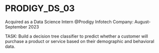 # PRODIGY_DS_03
Acquired as a Data Science Intern @Prodigy Infotech Company: August-September 2023

TASK: Build a decision tree classifier to predict whether a customer will purchase a product or service based on their demographic and behavioral data.
